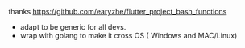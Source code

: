 thanks https://github.com/earyzhe/flutter_project_bash_functions
- adapt to be generic for all devs.
- wrap with golang  to make it cross OS ( Windows and MAC/Linux)